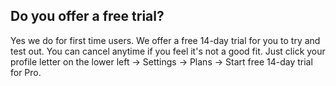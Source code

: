 ## Do you offer a free trial?

Yes we do for first time users. We offer a free 14-day trial for you to try and test out. You can cancel anytime if you feel it's not a good fit. Just click your profile letter on the lower left -> Settings -> Plans -> Start free 14-day trial for Pro.
